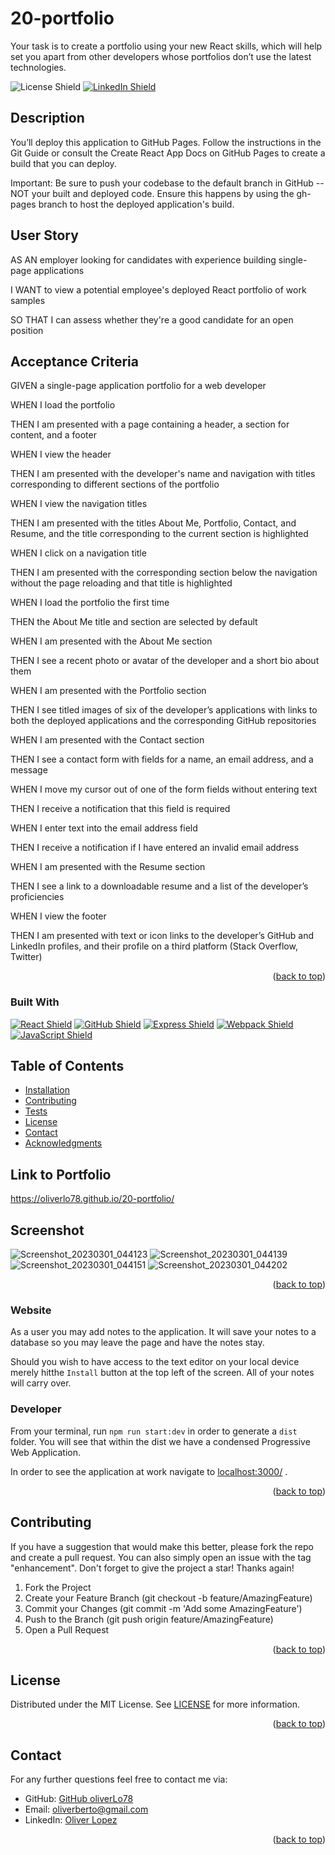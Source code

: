 # 20-portfolio
Your task is to create a portfolio using your new React skills, which will help set you apart from other developers whose portfolios don’t use the latest technologies.

![License Shield](https://img.shields.io/badge/License-MIT-success?style=for-the-badge)
[![LinkedIn Shield](https://img.shields.io/badge/LinkedIn-555555?style=for-the-badge&logo=linkedin)](https://www.linkedin.com/in/oliver-lopez78/)

## Description

You’ll deploy this application to GitHub Pages. Follow the instructions in the Git Guide or consult the Create React App Docs on GitHub Pages to create a build that you can deploy.

Important: Be sure to push your codebase to the default branch in GitHub -- NOT your built and deployed code. Ensure this happens by using the gh-pages branch to host the deployed application's build.

## User Story

AS AN employer looking for candidates with experience building single-page applications

I WANT to view a potential employee's deployed React portfolio of work samples

SO THAT I can assess whether they're a good candidate for an open position

## Acceptance Criteria

GIVEN a single-page application portfolio for a web developer


WHEN I load the portfolio


THEN I am presented with a page containing a header, a section for content, and a footer


WHEN I view the header


THEN I am presented with the developer's name and navigation with titles corresponding to different sections of the portfolio


WHEN I view the navigation titles


THEN I am presented with the titles About Me, Portfolio, Contact, and Resume, and the title corresponding to the current section is highlighted


WHEN I click on a navigation title


THEN I am presented with the corresponding section below the navigation without the page reloading and that title is highlighted


WHEN I load the portfolio the first time


THEN the About Me title and section are selected by default


WHEN I am presented with the About Me section


THEN I see a recent photo or avatar of the developer and a short bio about them


WHEN I am presented with the Portfolio section


THEN I see titled images of six of the developer’s applications with links to both the deployed applications and the corresponding GitHub repositories


WHEN I am presented with the Contact section


THEN I see a contact form with fields for a name, an email address, and a message


WHEN I move my cursor out of one of the form fields without entering text


THEN I receive a notification that this field is required


WHEN I enter text into the email address field


THEN I receive a notification if I have entered an invalid email address


WHEN I am presented with the Resume section


THEN I see a link to a downloadable resume and a list of the developer’s proficiencies


WHEN I view the footer


THEN I am presented with text or icon links to the developer’s GitHub and LinkedIn profiles, and their profile on a third platform (Stack Overflow, Twitter)

<p align="right">(<a href="#readme-top">back to top</a>)</p>

### Built With

[![React Shield](https://img.shields.io/badge/React-00bfff?&style=for-the-badge&logo=react&logoColor=lightblue)](https://developer.mozilla.org/en-US/docs/Web/React)
[![GitHub Shield](https://img.shields.io/badge/GitHub-121011?&style=for-the-badge&logo=github&logoColor=white)](https://github.com/) 
[![Express Shield](https://img.shields.io/badge/Express-000000?&style=for-the-badge&logo=express&logoColor=white)](http://expressjs.com/)
[![Webpack Shield](https://img.shields.io/badge/WebPack-8DD6F9?&style=for-the-badge&logo=webpack&logoColor=333333)](https://webpack.js.org/)
[![JavaScript Shield](https://img.shields.io/badge/JavaScript-F7DF1E?&style=for-the-badge&logo=javascript&logoColor=272727)](https://developer.mozilla.org/en-US/docs/Web/JavaScript)

## Table of Contents

- [Installation](#installation)
- [Contributing](#contributing)
- [Tests](#insomnia)
- [License](#license)
- [Contact](#contact)
- [Acknowledgments](#acknowledgments)

## Link to Portfolio

https://oliverlo78.github.io/20-portfolio/

## Screenshot

![Screenshot_20230301_044123](https://user-images.githubusercontent.com/109435666/222271447-5e9e795d-1bc5-4ed0-98e7-d54f839e534c.png)
![Screenshot_20230301_044139](https://user-images.githubusercontent.com/109435666/222271468-2b3ed7b1-dd5f-4d20-8b42-5ca217c356b4.png)
![Screenshot_20230301_044151](https://user-images.githubusercontent.com/109435666/222271536-1583e362-eb16-442a-b6c7-e459b5de8115.png)
![Screenshot_20230301_044202](https://user-images.githubusercontent.com/109435666/222271580-4b2f4e2a-27b7-45a7-aec7-6e47f5ec38cc.png)

<p align="right">(<a href="#readme-top">back to top</a>)</p>

### Website

As a user you may add notes to the application. It will save your notes to a database so you may leave the page and have the notes stay. 

Should you wish to have access to the text editor on your local device merely hitthe `Install` button at the top left of the screen. All of your notes will carry over.

### Developer

From your terminal, run `npm run start:dev` in order to generate a `dist` folder. You will see that within the dist we have a condensed Progressive Web Application.

In order to see the application at work navigate to [localhost:3000/](http://localhost:3000/) .

<p align="right">(<a href="#readme-top">back to top</a>)</p>

## Contributing
If you have a suggestion that would make this better, please fork the repo and create a pull request. You can also simply open an issue with the tag "enhancement". Don't forget to give the project a star! Thanks again!

1. Fork the Project
2. Create your Feature Branch (git checkout -b feature/AmazingFeature)
3. Commit your Changes (git commit -m 'Add some AmazingFeature')
4. Push to the Branch (git push origin feature/AmazingFeature)
5. Open a Pull Request
<p align="right">(<a href="#readme-top">back to top</a>)</p>


## License

Distributed under the MIT License. See [LICENSE](./LICENSE) for more information.
<p align="right">(<a href="#readme-top">back to top</a>)</p>

## Contact

For any further questions feel free to contact me via:
- GitHub: [GitHub oliverLo78](https://github.com/oliverLo78)
- Email: [oliverberto@gmail.com](mailto:oliverberto@gmail.com)
- LinkedIn: [Oliver Lopez](https://www.linkedin.com/in/oliver-lopez78/)

<p align="right">(<a href="#readme-top">back to top</a>)</p>
